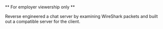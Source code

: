 ** For employer viewership only **

Reverse engineered a chat server by examining WireShark packets and built out a compatible server for the client.
